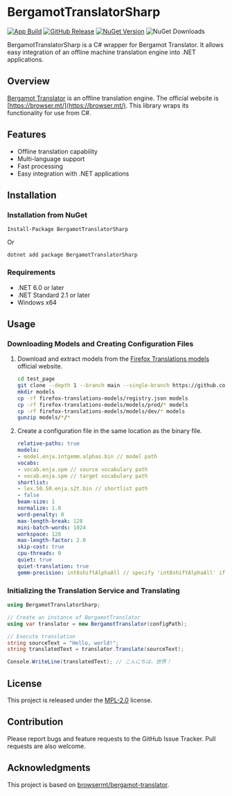 # BergamotTranslatorSharp

[![App Build](https://github.com/Freeesia/BergamotTranslatorSharp/actions/workflows/package.yml/badge.svg)](https://github.com/Freeesia/BergamotTranslatorSharp/actions/workflows/package.yml)
[![GitHub Release](https://img.shields.io/github/v/release/Freeesia/BergamotTranslatorSharp)](https://github.com/Freeesia/BergamotTranslatorSharp/releases/latest)
[![NuGet Version](https://img.shields.io/nuget/v/BergamotTranslatorSharp)](https://www.nuget.org/packages/BergamotTranslatorSharp)
![NuGet Downloads](https://img.shields.io/nuget/dt/BergamotTranslatorSharp)

BergamotTranslatorSharp is a C# wrapper for Bergamot Translator. It allows easy integration of an offline machine translation engine into .NET applications.

## Overview

[Bergamot Translator](https://github.com/browsermt/bergamot-translator) is an offline translation engine. The official website is [https://browser.mt/](https://browser.mt/). This library wraps its functionality for use from C#.

## Features

- Offline translation capability
- Multi-language support
- Fast processing
- Easy integration with .NET applications

## Installation

### Installation from NuGet

```
Install-Package BergamotTranslatorSharp
```

Or

```
dotnet add package BergamotTranslatorSharp
```

### Requirements

- .NET 6.0 or later
- .NET Standard 2.1 or later
- Windows x64

## Usage

### Downloading Models and Creating Configuration Files

1. Download and extract models from the [Firefox Translations models](https://github.com/mozilla/firefox-translations-models) official website.
    ```bash
    cd test_page
    git clone --depth 1 --branch main --single-branch https://github.com/mozilla/firefox-translations-models/
    mkdir models
    cp -rf firefox-translations-models/registry.json models
    cp -rf firefox-translations-models/models/prod/* models
    cp -rf firefox-translations-models/models/dev/* models
    gunzip models/*/*
    ```
2. Create a configuration file in the same location as the binary file.
    ```yml
    relative-paths: true
    models:
    - model.enja.intgemm.alphas.bin // model path
    vocabs:
    - vocab.enja.spm // source vocabulary path
    - vocab.enja.spm // target vocabulary path
    shortlist:
    - lex.50.50.enja.s2t.bin // shortlist path
    - false
    beam-size: 1
    normalize: 1.0
    word-penalty: 0
    max-length-break: 128
    mini-batch-words: 1024
    workspace: 128
    max-length-factor: 2.0
    skip-cost: true
    cpu-threads: 0
    quiet: true
    quiet-translation: true
    gemm-precision: int8shiftAlphaAll // specify 'int8shiftAlphaAll' if the model name contains 'alphas', otherwise specify 'int8shiftAll'
    ```

### Initializing the Translation Service and Translating

```cs
using BergamotTranslatorSharp;

// Create an instance of BergamotTranslator
using var translator = new BergamotTranslator(configPath);

// Execute translation
string sourceText = "Hello, world!";
string translatedText = translator.Translate(sourceText);

Console.WriteLine(translatedText); // こんにちは、世界！
```

## License

This project is released under the [MPL-2.0](https://www.mozilla.org/en-US/MPL/2.0/) license.

## Contribution

Please report bugs and feature requests to the GitHub Issue Tracker. Pull requests are also welcome.

## Acknowledgments

This project is based on [browsermt/bergamot-translator](https://github.com/browsermt/bergamot-translator).
